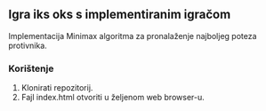 ## Igra iks oks s implementiranim igračom
Implementacija Minimax algoritma za pronalaženje najboljeg poteza protivnika.

### Korištenje
1. Klonirati repozitorij.
2. Fajl index.html otvoriti u željenom web browser-u.
